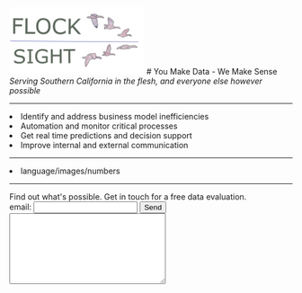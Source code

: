 <br>
<img src="card4_t.png" width="240"> 
# You Make Data - We Make Sense
<i>Serving Southern California in the flesh, and everyone else however possible</i>
<hr>
<li> Identify and address business model inefficiencies
<li> Automation and monitor critical processes
<li> Get real time predictions and decision support
<li> Improve internal and external communication
<hr>
<li> language/images/numbers
<hr>
<form action="https://formspree.io/xdokjedv" method="POST" >
Find out what's possible. Get in touch for a free data evaluation.
<br><label> email: <input type="text" name="_replyto"> </label>
<button type="submit">Send</button>
<br>
<label> <textarea name="message" cols="32" rows="8"></textarea> </label>
<!-- your other form fields go here -->
<br>
</form>
